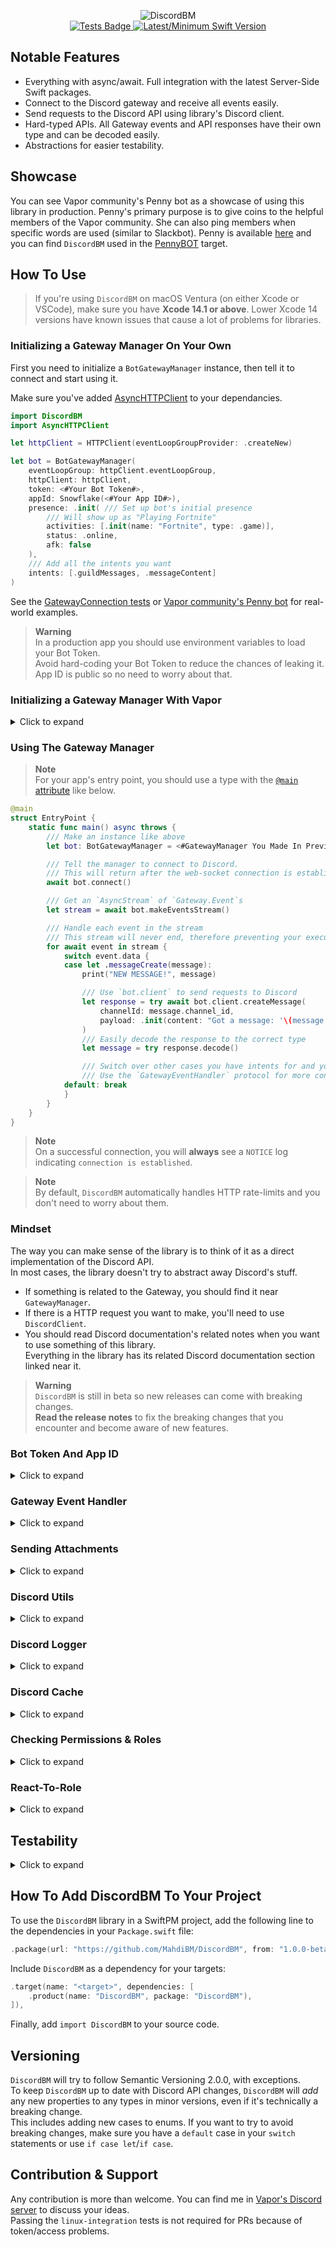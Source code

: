 <p align="center">
    <img src="https://user-images.githubusercontent.com/54685446/201329617-9fd91ab0-35c2-42c2-8963-47b68c6a490a.png" alt="DiscordBM">
    <br>
    <a href="https://github.com/MahdiBM/DiscordBM/actions/workflows/tests.yml">
        <img src="https://github.com/MahdiBM/DiscordBM/actions/workflows/tests.yml/badge.svg" alt="Tests Badge">
    </a>
    <a href="https://swift.org">
        <img src="https://img.shields.io/badge/swift-5.8%20/%205.7-brightgreen.svg" alt="Latest/Minimum Swift Version">
    </a>
</p>

## Notable Features
* Everything with async/await. Full integration with the latest Server-Side Swift packages.
* Connect to the Discord gateway and receive all events easily.
* Send requests to the Discord API using library's Discord client.
* Hard-typed APIs. All Gateway events and API responses have their own type and can be decoded easily.
* Abstractions for easier testability.

## Showcase
You can see Vapor community's Penny bot as a showcase of using this library in production. Penny's primary purpose is to give coins to the helpful members of the Vapor community. She can also ping members when specific words are used (similar to Slackbot).
Penny is available [here](https://github.com/vapor/penny-bot) and you can find `DiscordBM` used in the [PennyBOT](https://github.com/vapor/penny-bot/tree/main/CODE/Sources/PennyBOT) target.

## How To Use
  
> If you're using `DiscordBM` on macOS Ventura (on either Xcode or VSCode), make sure you have **Xcode 14.1 or above**. Lower Xcode 14 versions have known issues that cause a lot of problems for libraries.    

### Initializing a Gateway Manager On Your Own

First you need to initialize a `BotGatewayManager` instance, then tell it to connect and start using it.   

Make sure you've added [AsyncHTTPClient](https://github.com/swift-server/async-http-client) to your dependancies.
```swift
import DiscordBM
import AsyncHTTPClient

let httpClient = HTTPClient(eventLoopGroupProvider: .createNew)

let bot = BotGatewayManager(
    eventLoopGroup: httpClient.eventLoopGroup,
    httpClient: httpClient,
    token: <#Your Bot Token#>,
    appId: Snowflake(<#Your App ID#>),
    presence: .init( /// Set up bot's initial presence
        /// Will show up as "Playing Fortnite"
        activities: [.init(name: "Fortnite", type: .game)], 
        status: .online,
        afk: false
    ),
    /// Add all the intents you want
    intents: [.guildMessages, .messageContent]
)
```
See the [GatewayConnection tests](https://github.com/MahdiBM/DiscordBM/blob/main/Tests/IntegrationTests/GatwayConnection.swift) or [Vapor community's Penny bot](https://github.com/vapor/penny-bot/blob/main/CODE/Sources/PennyBOT/Bot.swift) for real-world examples.

> **Warning**   
> In a production app you should use environment variables to load your Bot Token.   
> Avoid hard-coding your Bot Token to reduce the chances of leaking it.   
> App ID is public so no need to worry about that.   

### Initializing a Gateway Manager With Vapor
<details>
  <summary> Click to expand </summary>
  
```swift
import DiscordBM
import Vapor

let app: Application = <#Your Vapor Application#>
let bot = BotGatewayManager(
    eventLoopGroup: app.eventLoopGroup,
    httpClient: app.http.client.shared,
    token: YOUR_BOT_TOKEN,
    appId: Snowflake(YOUR_APP_ID),
    presence: .init( /// Set up bot's initial presence
        /// Will show up as "Playing Fortnite"
        activities: [.init(name: "Fortnite", type: .game)],
        status: .online,
        afk: false
    ),
    /// Add all the intents you want
    intents: [.guildMessages, .messageContent]
)
```

</details>

### Using The Gateway Manager
> **Note**  
> For your app's entry point, you should use a type with the [`@main` attribute](https://www.hackingwithswift.com/swift/5.3/atmain) like below.    
```swift
@main
struct EntryPoint {
    static func main() async throws {
        /// Make an instance like above
        let bot: BotGatewayManager = <#GatewayManager You Made In Previous Steps#>

        /// Tell the manager to connect to Discord.
        /// This will return after the web-socket connection is established, which might take some seconds
        await bot.connect()

        /// Get an `AsyncStream` of `Gateway.Event`s
        let stream = await bot.makeEventsStream()

        /// Handle each event in the stream
        /// This stream will never end, therefore preventing your executable from exiting
        for await event in stream {
            switch event.data {
            case let .messageCreate(message):
                print("NEW MESSAGE!", message)

                /// Use `bot.client` to send requests to Discord
                let response = try await bot.client.createMessage(
                    channelId: message.channel_id,
                    payload: .init(content: "Got a message: '\(message.content)'")
                )
                /// Easily decode the response to the correct type
                let message = try response.decode()

                /// Switch over other cases you have intents for and you care about
                /// Use the `GatewayEventHandler` protocol for more convenience (see below)
            default: break
            }
        }
    }
}
```
> **Note**   
> On a successful connection, you will **always** see a `NOTICE` log indicating `connection is established`.   

> **Note**   
> By default, `DiscordBM` automatically handles HTTP rate-limits and you don't need to worry about them.

### Mindset
The way you can make sense of the library is to think of it as a direct implementation of the Discord API.   
In most cases, the library doesn't try to abstract away Discord's stuff.   

* If something is related to the Gateway, you should find it near `GatewayManager`. 
* If there is a HTTP request you want to make, you'll need to use `DiscordClient`.
* You should read Discord documentation's related notes when you want to use something of this library.   
  Everything in the library has its related Discord documentation section linked near it.
  
> **Warning**   
> `DiscordBM` is still in beta so new releases can come with breaking changes.   
> **Read the release notes** to fix the breaking changes that you encounter and become aware of new features.

### Bot Token And App ID
<details>
  <summary> Click to expand </summary>
  
In [Discord developer portal](https://discord.com/developers/applications):
![Finding Bot Token](https://user-images.githubusercontent.com/54685446/200565393-ea31c2ad-fd3a-44a1-9789-89460ab5d1a9.png)
![Finding App ID](https://user-images.githubusercontent.com/54685446/200565475-9893d326-423e-4344-a853-9de2f9ed25b4.png)

</details>

### Gateway Event Handler
<details>
  <summary> Click to expand </summary>
  
`DiscordBM` comes with a convenience protocol for hadling Gateway events.   
With this protocol, you can define a seprate function for each Gateway event and keep your code clean.   
```swift
struct EventHandler: GatewayEventHandler {
    let event: Gateway.Event

    func onMessageCreate(_ payload: Gateway.MessageCreate) async {
        /// Do what you want
    }

    func onInteractionCreate(_ payload: Interaction) async {
        /// Do what you want
    }

    /// Use other functions you'd like ...
}
```
Make sure you add the event handler to your `GatewayManager`/`bot`:
```swift
let bot: any GatewayManager = <#GatewayManager You Made In Previous Steps#>

for await event in await bot.makeEventsStream() {
    EventHandler(event: event).handle()
}
```

</details>

### Sending Attachments
<details>
  <summary> Click to expand </summary>
  
It's usually better to send a link of your media to Discord, instead of sending the actual file.   
However, `DiscordBM` still supports sending files directly.   
```swift
Task {
    /// Raw data of anything like an image
    let image: ByteBuffer = <#Your Image Buffer#>
    
    /// Example 1
    try await bot.client.createMessage(
        channelId: <#Channel ID#>,
        payload: .init(
            content: "A message with an attachment!",
            files: [.init(data: image, filename: "pic.png")],
            attachments: [.init(index: 0, description: "Picture of something secret :)")]
            ///                 ~~~~~~~^ `0` is the index of the attachment in the `files` array.
        )
    )
    
    /// Example 2
    try await bot.client.createMessage(
        channelId: <#Channel ID#>,
        payload: .init(
            embeds: [.init(
                title: "An embed with an attachment!",
                image: .init(url: .attachment(name: "penguin.png"))
                ///                          ~~~~~~~^ `penguin.png` is the name of the attachment in the `files` array.   
            )],
            files: [.init(data: image, filename: "penguin.png")]
        )
     )
}
```
Take a look at `testMultipartPayload()` in [/Tests/DiscordClientTests](https://github.com/MahdiBM/DiscordBM/blob/main/Tests/IntegrationTests/DiscordClient.swift) to see how you can send media in a real-world situation.

</details>

### Discord Utils
<details>
  <summary> Click to expand </summary>

`DiscordBM` contains some utility functions for working with Discord's text-message format.   

The mention helpers:
```swift
let userMention = DiscordUtils.mention(id: <#User ID of type UserSnowflake#>)
let channelMention = DiscordUtils.mention(id: <#Channel ID of type ChannelSnowflake#>)
let roleMention = DiscordUtils.mention(id: <#Role ID of type RoleSnowflake#>)
let slashCommandMention = DiscordUtils.slashCommand(name: "help", id: <#Command ID#>)

/// Then:

/// Will look like `Hi @UserName!` in Discord
let userMessage = "Hi \(userMention)!"

/// Will look like `Welcome to #ChannelName!` in Discord
let channelMessage = "Welcome to \(channelMention)!"

/// Will look like `Hello @RoleName!` in Discord
let roleMessage = "Hello \(roleMention)!"

/// Will look like `Use this command: /help` in Discord
let slashCommandMeessage = "Use this command: \(slashCommandMention)"
```

And the emoji helpers:
```swift
let emoji = DiscordUtils.customEmoji(name: "Peepo_Happy", id: <#Emoji ID#>)
let animatedEmoji = DiscordUtils.customAnimatedEmoji(name: "Peepo_Money", id: <#Emoji ID#>)

/// Then:

/// Will look like `Are you happy now? EMOJI` where emoji is like https://cdn.discordapp.com/emojis/832181382595870730.webp
let emojiMessage = "Are you happy now? \(emoji)"

/// Will look like `Here comes the moneeeey EMOJI` where emoji is like https://cdn.discordapp.com/emojis/836533376285671424.gif
let animatedEmojiMessage = "Here comes the moneeeey \(emojiMessage)"
```

Plus the **end-user-localized** timestamp helpers:
```swift
let timestamp = DiscordUtils.timestamp(date: Date())
let anotherTimestamp = DiscordUtils.timestamp(unixTimestamp: 1 << 31, style: .relativeTime)

/// Then:

/// Will look like `Time when message was sent: 20 April 2021 16:20` in Discord
let timestampMessage = "Time when message was sent: \(timestamp)"

/// Will look like `I'm a time traveler. I will be born: in 15 years` in Discord
let anotherTimestampMessage = "I'm a time traveler. I will be born: \(anotherTimestamp)"
```

And a function to escape special characters from user input.    
For example if you type `**BOLD TEXT**` in Discord, it'll look like **BOLD TEXT**, but using this function, it'll instead look like the original `**BOLD TEXT**` input.
```swift
let escaped = DiscordUtils.escapingSpecialCharacters("**BOLD TEXT**")

/// Will look like `Does this look bold to you?! **BOLD TEXT**` in Discord. Won't actually look bold.
let escapedMessage = "Does this look bold to you?! \(escaped)"
```
</details>

### Discord Logger
<details>
  <summary> Click to expand </summary>

`DiscordBM` comes with a `LogHandler` which can send all your logs to Discord:
```swift
import DiscordLogger
import Logging

/// Configure the Discord Logging Manager.
DiscordGlobalConfiguration.logManager = DiscordLogManager(
    httpClient: <#HTTPClient You Made In Previous Steps#>
)

/// Bootstrap the `LoggingSystem`. After this, all your `Logger`s will automagically start using `DiscordLogHandler`.
/// Do not use a `Task { }`. Wait before the `LoggingSystem` is bootstrapped.  
await LoggingSystem.bootstrapWithDiscordLogger(
    /// The address to send the logs to. 
    /// You can easily create a webhook using Discord client apps.
    address: try .url(<#Your Webhook URL#>),
    makeMainLogHandler: StreamLogHandler.standardOutput(label:metadataProvider:)
)

/// Make sure you haven't called `LoggingSystem.bootstrap` anywhere else, because you can only call it once.
/// For example Vapor's templates use `LoggingSystem.bootstrap` on boot, and you need to remove that.
```
`DiscordLogManager` comes with a ton of useful configuration options.   
Here is an example of a decently-configured `DiscordLogManager`:   
Read `DiscordLogManager.Configuration.init` documentation for full info.

```swift
DiscordGlobalConfiguration.logManager = DiscordLogManager(
    httpClient: <#HTTPClient You Made In Previous Steps#>,
    configuration: .init(
        aliveNotice: .init(
            address: try .url(<#Your Webhook URL#>),
            /// If nil, DiscordLogger will only send 1 "I'm alive" notice, on boot.
            /// If not nil, it will send a "I'm alive" notice every this-amount too. 
            interval: nil,
            message: "I'm Alive! :)",
            color: .blue,
            initialNoticeMention: .user("970723029262942248")
        ),
        mentions: [
            .warning: .role("970723134149918800"),
            .error: .role("970723101044244510"),
            .critical: .role("970723029262942248"),
        ],
        extraMetadata: [.warning, .error, .critical],
        disabledLogLevels: [.debug, .trace], 
        disabledInDebug: true
    )
)
```
If you want to only use Discord logger and don't use the rest of `DiscordBM`, you can specify `DiscordLogger` as your dependency:
```swift
/// In `Package.swift`:
.product(name: "DiscordLogger", package: "DiscordBM"),
```

#### Example

```swift
/// After bootstrapping the `LoggingSystem`, and with the configuration above, but `extraMetadata` set to `[.critical]`
let logger = Logger(label: "LoggerLabel")
logger.warning("Warning you about something!")
logger.error("We're having an error!", metadata: [
    "number": .stringConvertible(1),
    "statusCode": "401 Unauthorized"
])
logger.critical("CRITICAL PROBLEM. ABOUT TO EXPLODE 💥")
```

<img width="370" alt="DiscordLogger Showcase Output" src="https://user-images.githubusercontent.com/54685446/217464224-1cb6ed75-8683-4977-8bd3-03752d7d7597.png">

</details>

### Discord Cache
<details>
  <summary> Click to expand </summary>

`DiscordBM` has the ability to cache Gateway events in-memory, and keep the data in sync with Discord:
```swift
let cache = await DiscordCache(
    /// The `GatewayManager`/`bot` to cache the events from. 
    gatewayManager: <#GatewayManager You Made In Previous Steps#>,
    /// What intents to cache their related Gateway events. 
    /// This does not affect what events you receive from Discord.
    /// The intents you enter here must have been enabled in your `GatewayManager`.
    /// With `.all`, `DiscordCache` will cache all events.
    intents: [.guilds, .guildMembers],
    /// In big guilds/servers, Discord only sends your own member/presence info.
    /// You need to request the rest of the members, and `DiscordCache` can do that for you.
    /// Must have `guildMembers` and `guildPresences` intents enabled depending on what you want.
    requestAllMembers: .enabled,
    /// What messages to cache.
    messageCachingPolicy: .saveEditHistoryAndDeleted
)

/// Access the cached stuff:
if let aGuild = await cache.guilds[<#Guild ID#>] {
    print("Guild name is:", aGuild.name)
} else {
    print("Guild not found")
}
```
  
</details>

### Checking Permissions & Roles
<details>
  <summary> Click to expand </summary>

`DiscordBM` has some best-effort functions for checking permissions and roles.   
FYI, in interactions, the [member field](https://discord.com/developers/docs/resources/guild#guild-member-object-guild-member-structure) already contains the resolved permissions (`Interaction.member.permissions`).

> **Warning**   
> You need a `DiscordCache` with intents containing `.guilds` & `.guildMembers` and also `requestAllMembers: .enabled`.   

```swift
let cache: DiscordCache = <#DiscordCache You Made In Previous Steps#>

/// Get the guild.
guard let guild = await cache.guilds[<#Guild ID#>] else { return }

/// Check if the user has `.viewChannel` & `.readMessageHistory` permissions in a channel.
let hasPermission = guild.userHasPermissions(
    userId: <#User ID#>,
    channelId: <#Channel ID#>, 
    permissions: [.viewChannel, .readMessageHistory]
)

/// Check if a user has the `.banMembers` guild-wide permission.
let hasGuildPermission = guild.userHasGuildPermission(
    userId: <#User ID#>,
    permission: .banMembers
)

/// Check if a user has a role.
let hasRole = guild.userHasRole(
    userId: <#User ID#>,
    roleId: <#Role ID#>
)
```

</details>

### React-To-Role
<details>
  <summary> Click to expand </summary>
  
`DiscordBM` can automatically assign a role to members when they react to a message with specific emojis:

```swift
let handler = try await ReactToRoleHandler(
    gatewayManager: <#GatewayManager You Made In Previous Steps#>,
    /// Your DiscordCache. This is not necessary (you can pass `nil`)
    /// Only helpful if the cache has `guilds` and/or `guildMembers` intents enabled
    cache: cache,
    /// The role-creation payload
    role: .init(
        name: "cool-gang",
        color: .green
    ),
    guildId: <#Guild ID of The Message You Created#>,
    channelId: <#Channel ID of The Message You Created#>,
    messageId: <#Message ID of The Message You Created#>,
    /// The list of reactions to get the role for
    reactions: [.unicodeEmoji("🐔")]
)
```

After this, anyone reacting with `🐔` to the message will be assigned the role.   
There are a bunch more options, take a look at `ReactToRoleHandler` initializers for more info.

> **Warning**   
> The handler will need quite a few permissions. Namely `view messages`, `send messages` & `add reactions` in the channel where the message is, plus `manage roles` in the guild. These are only the minimums. If the bot is receiving 403 responses from Discord, it probably needs some more permissions as well.

#### Behavior
The handler will:
* Verify the message exists at all, and throws an error in the initializer if not.
* React to the message as the bot-user with all the reactions you specified.
* Re-create the role if it's removed or doesn't exist.
* Stop working if you use `await handler.stop()`.
* Re-start working again if you use `try await handler.restart()`.

#### Persistence 
If you need to persist the handler somewhere:
* You only need to persist handler's `configuration`, which is `Codable`.
* You need to update the configuration you saved, whenever it's changed.   
  To become notified of configuration changes, you should use the `onConfigurationChanged` parameter in initializers:

```swift
let handler = try await ReactToRoleHandler(
    .
    .
    .
    onConfigurationChanged: { configuration in 
        await saveToDatabase(configuration: configuration)
    }
)
```
  
</details>

## Testability
<details>
  <summary> Click to expand </summary>

`DiscordBM` comes with tools to make testing your app easier.   
* You can type-erase your `BotGatewayManager`s using the `GatewayManager` protocol so you can override your gateway manager with a mocked implementation in tests.   
* You can also do the same for `DefaultDiscordClient` and type-erase it using the `DiscordClient` protocol so you can provide a mocked implementation when testing.

</details>

## How To Add DiscordBM To Your Project

To use the `DiscordBM` library in a SwiftPM project, 
add the following line to the dependencies in your `Package.swift` file:

```swift
.package(url: "https://github.com/MahdiBM/DiscordBM", from: "1.0.0-beta.1"),
```

Include `DiscordBM` as a dependency for your targets:

```swift
.target(name: "<target>", dependencies: [
    .product(name: "DiscordBM", package: "DiscordBM"),
]),
```

Finally, add `import DiscordBM` to your source code.

## Versioning
`DiscordBM` will try to follow Semantic Versioning 2.0.0, with exceptions.     
To keep `DiscordBM` up to date with Discord API changes, `DiscordBM` will _add_ any new properties to any types in minor versions, even if it's technically a breaking change.   
This includes adding new cases to enums. If you want to try to avoid breaking changes, make sure you have a `default` case in your `switch` statements or use `if case let`/`if case`.

## Contribution & Support
Any contribution is more than welcome. You can find me in [Vapor's Discord server](https://discord.com/invite/vapor) to discuss your ideas.   
Passing the `linux-integration` tests is not required for PRs because of token/access problems.
